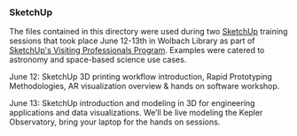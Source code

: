 ### SketchUp 
The files contained in this directory were used during two [SketchUp](http://www.sketchup.com/) training sessions that took place June 12-13th in Wolbach Library as part of [SketchUp's Visiting Professionals Program](https://www.sketchup.com/programs/visiting-professionals).
Examples were catered to astronomy and space-based science use cases.

June 12:
SketchUp 3D printing workflow introduction, Rapid Prototyping Methodologies, AR visualization overview & hands on software workshop. 

June 13:
SketchUp introduction and modeling in 3D for engineering applications and data visualizations. We’ll be live modeling the Kepler Observatory, bring your laptop for the hands on sessions.
